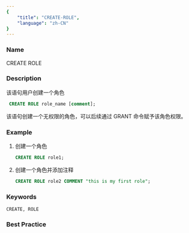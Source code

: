 ```yaml
---
{
    "title": "CREATE-ROLE",
    "language": "zh-CN"
}
---
```


<!--
Licensed to the Apache Software Foundation (ASF) under one
or more contributor license agreements.  See the NOTICE file
distributed with this work for additional information
regarding copyright ownership.  The ASF licenses this file
to you under the Apache License, Version 2.0 (the
"License"); you may not use this file except in compliance
with the License.  You may obtain a copy of the License at

  http://www.apache.org/licenses/LICENSE-2.0

Unless required by applicable law or agreed to in writing,
software distributed under the License is distributed on an
"AS IS" BASIS, WITHOUT WARRANTIES OR CONDITIONS OF ANY
KIND, either express or implied.  See the License for the
specific language governing permissions and limitations
under the License.
-->



### Name

CREATE ROLE

### Description

该语句用户创建一个角色

```sql
 CREATE ROLE role_name [comment];
```

该语句创建一个无权限的角色，可以后续通过 GRANT 命令赋予该角色权限。

### Example

1. 创建一个角色

    ```sql
    CREATE ROLE role1;
    ```
2. 创建一个角色并添加注释
    
    ```sql
    CREATE ROLE role2 COMMENT "this is my first role";
    ```

### Keywords

    CREATE, ROLE

### Best Practice

